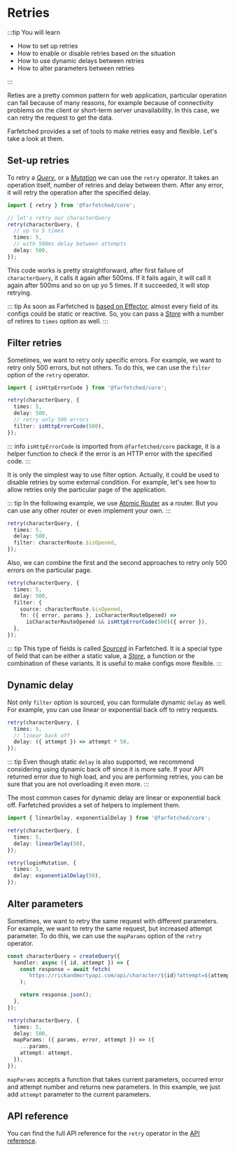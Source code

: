 # Retries

:::tip You will learn

- How to set up retries
- How to enable or disable retries based on the situation
- How to use dynamic delays between retries
- How to alter parameters between retries

:::

Reties are a pretty common pattern for web application, particular operation can fail because of many reasons, for example because of connectivity problems on the client or short-term server unavailability. In this case, we can retry the request to get the data.

Farfetched provides a set of tools to make retries easy and flexible. Let's take a look at them.

## Set-up retries

To retry a [_Query_](/api/primitives/query), or a [_Mutation_](/api/primitives/mutation) we can use the `retry` operator. It takes an operation itself, number of retries and delay between them. After any error, it will retry the operation after the specified delay.

```ts
import { retry } from '@farfetched/core';

// let's retry our characterQuery
retry(characterQuery, {
  // up to 5 times
  times: 5,
  // with 500ms delay between attempts
  delay: 500,
});
```

This code works is pretty straightforward, after first failure of `characterQuery`, it calls it again after 500ms. If it fails again, it will call it again after 500ms and so on up yo 5 times. If it succeeded, it will stop retrying.

::: tip
As soon as Farfetched is [based on Effector](/statements/effector), almost every field of its configs could be static or reactive. So, you can pass a [_Store_](https://effector.dev/docs/api/effector/store) with a number of retires to `times` option as well.
:::

## Filter retries

Sometimes, we want to retry only specific errors. For example, we want to retry only 500 errors, but not others. To do this, we can use the `filter` option of the `retry` operator.

```ts
import { isHttpErrorCode } from '@farfetched/core';

retry(characterQuery, {
  times: 5,
  delay: 500,
  // retry only 500 errors
  filter: isHttpErrorCode(500),
});
```

::: info
`isHttpErrorCode` is imported from `@farfetched/core` package, it is a helper function to check if the error is an HTTP error with the specified code.
:::

It is only the simplest way to use filter option. Actually, it could be used to disable retries by some external condition. For example, let's see how to allow retries only the particular page of the application.

::: tip
In the following example, we use [Atomic Router](https://atomic-router.github.io) as a router. But you can use any other router or even implement your own.
:::

```ts
retry(characterQuery, {
  times: 5,
  delay: 500,
  filter: characterRoute.$isOpened,
});
```

Also, we can combine the first and the second approaches to retry only 500 errors on the particular page.

```ts
retry(characterQuery, {
  times: 5,
  delay: 500,
  filter: {
    source: characterRoute.$isOpened,
    fn: ({ error, params }, isCharacterRouteOpened) =>
      isCharacterRouteOpened && isHttpErrorCode(500)({ error }),
  },
});
```

::: tip
This type of fields is called [_Sourced_](/api/primitives/sourced) in Farfetched. It is a special type of field that can be either a static value, a [_Store_](https://effector.dev/docs/api/effector/store), a function or the combination of these variants. It is useful to make configs more flexible.
:::

## Dynamic delay

Not only `filter` option is sourced, you can formulate dynamic `delay` as well. For example, you can use linear or exponential back off to retry requests.

```ts
retry(characterQuery, {
  times: 5,
  // linear back off
  delay: ({ attempt }) => attempt * 50,
});
```

::: tip
Even though static `delay` is also supported, we recommend considering using dynamic back off since it is more safe. If your API returned error due to high load, and you are performing retries, you can be sure that you are not overloading it even more.
:::

The most common cases for dynamic delay are linear or exponential back off. Farfetched provides a set of helpers to implement them.

```ts
import { linearDelay, exponentialDelay } from '@farfetched/core';

retry(characterQuery, {
  times: 5,
  delay: linearDelay(50),
});

retry(loginMutation, {
  times: 5,
  delay: exponentialDelay(50),
});
```

## Alter parameters

Sometimes, we want to retry the same request with different parameters. For example, we want to retry the same request, but increased attempt parameter. To do this, we can use the `mapParams` option of the `retry` operator.

```ts
const characterQuery = createQuery({
  handler: async ({ id, attempt }) => {
    const response = await fetch(
      `https://rickandmortyapi.com/api/character/${id}?attempt=${attempt}`
    );

    return response.json();
  },
});

retry(characterQuery, {
  times: 5,
  delay: 500,
  mapParams: ({ params, error, attempt }) => ({
    ...params,
    attempt: attempt,
  }),
});
```

`mapParams` accepts a function that takes current parameters, occurred error and attempt number and returns new parameters. In this example, we just add `attempt` parameter to the current parameters.

## API reference

You can find the full API reference for the `retry` operator in the [API reference](/api/operators/retry).
